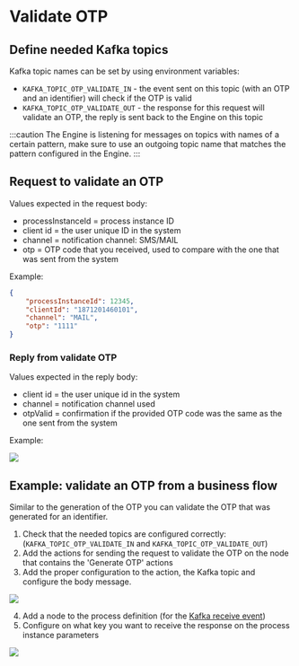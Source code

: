 # Validate OTP

## Define needed Kafka topics

Kafka topic names can be set by using environment variables:

* `KAFKA_TOPIC_OTP_VALIDATE_IN` - the event sent on this topic (with an OTP and an identifier) will check if the OTP is valid
* `KAFKA_TOPIC_OTP_VALIDATE_OUT` - the response for this request will validate an OTP, the reply is sent back to the Engine on this topic

:::caution
The Engine is listening for messages on topics with names of a certain pattern, make sure to use an outgoing topic name that matches the pattern configured in the Engine.
:::

## Request to validate an OTP

Values expected in the request body:

* processInstanceId = process instance ID
* client id = the user unique ID in the system
* channel = notification channel: SMS/MAIL
* otp = OTP code that you received, used to compare with the one that was sent from the system

Example:

```json
{ 
    "processInstanceId": 12345, 
    "clientId": "1871201460101", 
    "channel": "MAIL", 
    "otp": "1111" 
}
```

### Reply from validate OTP

Values expected in the reply body:

* client id = the user unique id in the system
* channel = notification channel used
* otpValid = confirmation if the provided OTP code was the same as the one sent from the system

Example:

![](https://s3.eu-west-1.amazonaws.com/docx.flowx.ai/platform-deep-dive/otp_validate_audit.png)

## Example: validate an OTP from a business flow

Similar to the generation of the OTP you can validate the OTP that was generated for an identifier.

1. Check that the needed topics are configured correctly: (`KAFKA_TOPIC_OTP_VALIDATE_IN` and `KAFKA_TOPIC_OTP_VALIDATE_OUT`)
2. Add the actions for sending the request to validate the OTP on the node that contains the 'Generate OTP' actions
3. Add the proper configuration to the action, the Kafka topic and configure the body message.

![](https://s3.eu-west-1.amazonaws.com/docx.flowx.ai/platform-deep-dive/validate_otp_temp.png)

4. Add a node to the process definition (for the [Kafka receive event](../../../../../../building-blocks/node/message-send-received-task-node.md#message-receive-task))
5. Configure on what key you want to receive the response on the process instance parameters

![](https://s3.eu-west-1.amazonaws.com/docx.flowx.ai/platform-deep-dive/validate_otp3.png)